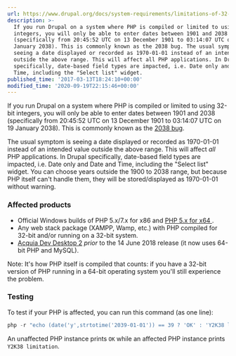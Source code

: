 ```yaml
---
url: https://www.drupal.org/docs/system-requirements/limitations-of-32-bit-php
description: >-
  If you run Drupal on a system where PHP is compiled or limited to using 32-bit
  integers, you will only be able to enter dates between 1901 and 2038
  (specifically from 20:45:52 UTC on 13 December 1901 to 03:14:07 UTC on 19
  January 2038). This is commonly known as the 2038 bug. The usual symptom is
  seeing a date displayed or recorded as 1970-01-01 instead of an intended value
  outside the above range. This will affect all PHP applications. In Drupal
  specifically, date-based field types are impacted, i.e. Date only and Date and
  Time, including the "Select list" widget.
published_time: '2017-03-13T18:24:10+00:00'
modified_time: '2020-09-19T22:15:46+00:00'
---
```

If you run Drupal on a system where PHP is compiled or limited to using 32-bit integers, you will only be able to enter dates between 1901 and 2038 (specifically from 20:45:52 UTC on 13 December 1901 to 03:14:07 UTC on 19 January 2038). This is commonly known as the [2038 bug](https://en.wikipedia.org/wiki/Year%5F2038%5Fproblem).

The usual symptom is seeing a date displayed or recorded as 1970-01-01 instead of an intended value outside the above range. This will affect _all_ PHP applications. In Drupal specifically, date-based field types are impacted, i.e. Date only and Date and Time, including the "Select list" widget. You can choose years outside the 1900 to 2038 range, but because PHP itself can't handle them, they will be stored/displayed as 1970-01-01 without warning.

### Affected products

* Official Windows builds of PHP 5.x/7.x for x86 and [PHP 5.x for x64 ](http://windows.php.net/download/#x64).
* Any web stack package (XAMPP, Wamp, etc.) with PHP compiled for 32-bit and/or running on a 32-bit system.
* [Acquia Dev Desktop 2](https://docs.acquia.com/dev-desktop) _prior_ to the 14 June 2018 release (it now uses 64-bit PHP and MySQL).

Note: It's how PHP itself is compiled that counts: if you have a 32-bit version of PHP running in a 64-bit operating system you'll still experience the problem.

### Testing

To test if your PHP is affected, you can run this command (as one line):

```php
php -r "echo (date('y',strtotime('2039-01-01')) == 39 ? 'OK' : 'Y2K38 limitation') . PHP_EOL;"
```

An unaffected PHP instance prints `OK` while an affected PHP instance prints `Y2K38 limitation`.